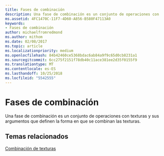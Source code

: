 ```yaml
---
title: Fases de combinación
description: Una fase de combinación es un conjunto de operaciones con texturas y sus argumentos que definen la forma en que se combinan las texturas.
ms.assetid: 4FC1470C-11F7-4D60-A856-B580F47113A0
keywords:
- Fases de combinación
author: michaelfromredmond
ms.author: mithom
ms.date: 02/08/2017
ms.topic: article
ms.localizationpriority: medium
ms.openlocfilehash: 84b42460ce5368bdac6ab84a9f9c65d0cb8231a1
ms.sourcegitcommit: 6cc275f2151f78db40c11ace381ee2d35f0155f9
ms.translationtype: MT
ms.contentlocale: es-ES
ms.lasthandoff: 10/25/2018
ms.locfileid: "5542555"
---
```

# <a name="blending-stages"></a>Fases de combinación


Una fase de combinación es un conjunto de operaciones con texturas y sus argumentos que definen la forma en que se combinan las texturas.

## <a name="span-idrelated-topicsspanrelated-topics"></a><span id="related-topics"></span>Temas relacionados


[Combinación de texturas](texture-blending.md)

 

 




